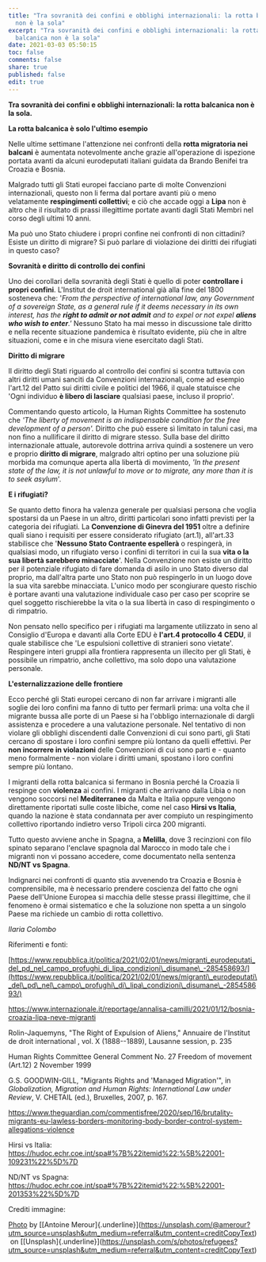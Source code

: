 ```yaml
---
title: "Tra sovranità dei confini e obblighi internazionali: la rotta balcanica
  non è la sola"
excerpt: "Tra sovranità dei confini e obblighi internazionali: la rotta
  balcanica non è la sola"
date: 2021-03-03 05:50:15
toc: false
comments: false
share: true
published: false
edit: true
---
```

**Tra sovranità dei confini e obblighi internazionali: la rotta balcanica non è la sola.**

**La rotta balcanica è solo l'ultimo esempio**

Nelle ultime settimane l'attenzione nei confronti della **rotta migratoria nei balcani** è aumentata notevolmente anche grazie all'operazione di ispezione portata avanti da alcuni eurodeputati italiani guidata da Brando Benifei tra Croazia e Bosnia.

Malgrado tutti gli Stati europei facciano parte di molte Convenzioni internazionali, questo non li ferma dal portare avanti più o meno velatamente **respingimenti collettivi**; e ciò che accade oggi a **Lipa** non è altro che il risultato di prassi illegittime portate avanti dagli Stati Membri nel corso degli ultimi 10 anni.

Ma può uno Stato chiudere i propri confine nei confronti di non cittadini? Esiste un diritto di migrare? Si può parlare di violazione dei diritti dei rifugiati in questo caso?

**Sovranità e diritto di controllo dei confini**

Uno dei corollari della sovranità degli Stati è quello di poter **controllare i propri confini**. L'Institut de droit international già alla fine del 1800 sosteneva che: '*From the perspective of international law, any Government of a sovereign State, as a general rule if it deems necessary in its own interest, has the **right to admit or not admit** and to expel or not expel **aliens who wish to enter**.'* Nessuno Stato ha mai messo in discussione tale diritto e nella recente situazione pandemica è risultato evidente, più che in altre situazioni, come e in che misura viene esercitato dagli Stati.

**Diritto di migrare**

Il diritto degli Stati riguardo al controllo dei confini si scontra tuttavia con altri diritti umani sanciti da Convenzioni internazionali, come ad esempio l'art.12 del Patto sui diritti civile e politici del 1966, il quale statuisce che 'Ogni individuo **è libero di lasciare** qualsiasi paese, incluso il proprio'.

Commentando questo articolo, la Human Rights Committee ha sostenuto che *'The liberty of movement is an indispensable condition for the free development of a person'.* Diritto che può essere sì limitato in taluni casi, ma non fino a nullificare il diritto di migrare stesso. Sulla base del diritto internazionale attuale, autorevole dottrina arriva quindi a sostenere un vero e proprio **diritto di migrare**, malgrado altri optino per una soluzione più morbida ma comunque aperta alla libertà di movimento, *'In the present state of the law, it is not unlawful to move or to migrate, any more than it is to seek asylum*'.

**E i rifugiati?**

Se quanto detto finora ha valenza generale per qualsiasi persona che voglia spostarsi da un Paese in un altro, diritti particolari sono infatti previsti per la categoria dei rifugiati. La **Convenzione di Ginevra del 1951** oltre a definire quali siano i requisiti per essere considerato rifugiato (art.1), all'art.33 stabilisce che '**Nessuno Stato Contraente espellerà** o respingerà, in qualsiasi modo, un rifugiato verso i confini di territori in cui la sua **vita o la sua libertà sarebbero minacciate**'. Nella Convenzione non esiste un diritto per il potenziale rifugiato di fare domanda di asilo in uno Stato diverso dal proprio, ma dall'altra parte uno Stato non può respingerlo in un luogo dove la sua vita sarebbe minacciata. L'unico modo per scongiurare questo rischio è portare avanti una valutazione individuale caso per caso per scoprire se quel soggetto rischierebbe la vita o la sua libertà in caso di respingimento o di rimpatrio.

Non pensato nello specifico per i rifugiati ma largamente utilizzato in seno al Consiglio d'Europa e davanti alla Corte EDU è **l'art.4 protocollo 4** **CEDU**, il quale stabilisce che 'Le espulsioni collettive di stranieri sono vietate'. Respingere interi gruppi alla frontiera rappresenta un illecito per gli Stati, è possibile un rimpatrio, anche collettivo, ma solo dopo una valutazione personale.

**L'esternalizzazione delle frontiere**

Ecco perché gli Stati europei cercano di non far arrivare i migranti alle soglie dei loro confini ma fanno di tutto per fermarli prima: una volta che il migrante bussa alle porte di un Paese si ha l'obbligo internazionale di dargli assistenza e procedere a una valutazione personale. Nel tentativo di non violare gli obblighi discendenti dalle Convenzioni di cui sono parti, gli Stati cercano di spostare i loro confini sempre più lontano da quelli effettivi. Per **non incorrere in violazioni** delle Convenzioni di cui sono parti e - quanto meno formalmente - non violare i diritti umani, spostano i loro confini sempre più lontano.

I migranti della rotta balcanica si fermano in Bosnia perché la Croazia li respinge con **violenza** ai confini. I migranti che arrivano dalla Libia o non vengono soccorsi nel **Mediterraneo** da Malta e Italia oppure vengono direttamente riportati sulle coste libiche, come nel caso **Hirsi vs Italia**, quando la nazione è stata condannata per aver compiuto un respingimento collettivo riportando indietro verso Tripoli circa 200 migranti.

Tutto questo avviene anche in Spagna, a **Melilla**, dove 3 recinzioni con filo spinato separano l'enclave spagnola dal Marocco in modo tale che i migranti non vi possano accedere, come documentato nella sentenza **ND/NT vs Spagna**.

Indignarci nei confronti di quanto stia avvenendo tra Croazia e Bosnia è comprensibile, ma è necessario prendere coscienza del fatto che ogni Paese dell'Unione Europea si macchia delle stesse prassi illegittime, che il fenomeno è ormai sistematico e che la soluzione non spetta a un singolo Paese ma richiede un cambio di rotta collettivo.



*Ilaria Colombo*



Riferimenti e fonti:

[https://www.repubblica.it/politica/2021/02/01/news/migranti_eurodeputati_del_pd_nel_campo_profughi_di_lipa_condizioni\_disumane\_-285458693/](https://www.repubblica.it/politica/2021/02/01/news/migranti\_eurodeputati\_del\_pd\_nel\_campo\_profughi\_di\_lipa\_condizioni\_disumane\_-285458693/)

<https://www.internazionale.it/reportage/annalisa-camilli/2021/01/12/bosnia-croazia-lipa-neve-migranti>

Rolin-Jaquemyns, "The Right of Expulsion of Aliens," Annuaire de l'Institut de droit international , vol. X (1888--1889), Lausanne session, p. 235

Human Rights Committee General Comment No. 27 Freedom of movement (Art.12) 2 November 1999

G.S. GOODWIN-GILL, "Migrants Rights and 'Managed Migration'", in *Globalization, Migration and Human Rights: International Law under Review*, V. CHETAIL (ed.), Bruxelles, 2007, p. 167.

<https://www.theguardian.com/commentisfree/2020/sep/16/brutality-migrants-eu-lawless-borders-monitoring-body-border-control-system-allegations-violence>

Hirsi vs Italia: <https://hudoc.echr.coe.int/spa#%7B%22itemid%22:%5B%22001-109231%22%5D%7D>

ND/NT vs Spagna: <https://hudoc.echr.coe.int/spa#%7B%22itemid%22:%5B%22001-201353%22%5D%7D>

Crediti immagine:

[Photo](https://unsplash.com/photos/kKsZ9Z1kF1w) by [\[Antoine Merour]{.underline}](https://unsplash.com/@amerour?utm_source=unsplash&utm_medium=referral&utm_content=creditCopyText) on [\[Unsplash]{.underline}](https://unsplash.com/s/photos/refugees?utm_source=unsplash&utm_medium=referral&utm_content=creditCopyText)